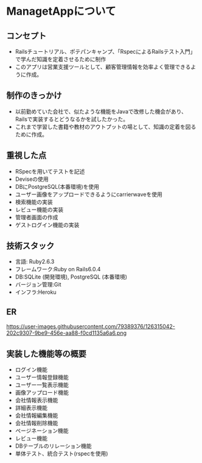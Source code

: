 


# ManagetAppについて

## コンセプト

* Railsチュートリアル、ポテパンキャンプ、「RspecによるRailsテスト入門」で学んだ知識を定着させるために制作
* このアプリは営業支援ツールとして、顧客管理情報を効率よく管理できるように作成。

## 制作のきっかけ

* 以前勤めていた会社で、似たような機能をJavaで改修した機会があり、Railsで実装するとどうなるかを試したかった。
* これまで学習した書籍や教材のアウトプットの場として、知識の定着を図るために作成。

## 重視した点

* RSpecを用いてテストを記述
* Deviseの使用
* DBにPostgreSQL(本番環境)を使用
* ユーザー画像をアップロードできるようにcarrierwaveを使用
* 検索機能の実装
* レビュー機能の実装
* 管理者画面の作成
* ゲストログイン機能の実装

## 技術スタック
* 言語: Ruby2.6.3
* フレームワーク:Ruby on Rails6.0.4
* DB:SQLite (開発環境), PostgreSQL (本番環境)
* バージョン管理:Git
* インフラ:Heroku

## ER

https://user-images.githubusercontent.com/79389376/126315042-202c9307-9be9-456e-aa88-f0cd1135a6a6.png

## 実装した機能等の概要
* ログイン機能
* ユーザー情報登録機能
* ユーザー一覧表示機能
* 画像アップロード機能
* 会社情報表示機能
* 詳細表示機能
* 会社情報編集機能
* 会社情報削除機能
* ページネーション機能
* レビュー機能
* DBテーブルのリレーション機能
* 単体テスト、統合テスト(rspecを使用)


